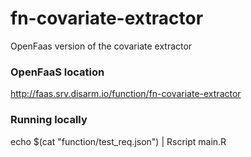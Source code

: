 # fn-covariate-extractor
OpenFaas version of the covariate extractor

### OpenFaaS location
http://faas.srv.disarm.io/function/fn-covariate-extractor

### Running locally
echo $(cat "function/test_req.json") | Rscript main.R
